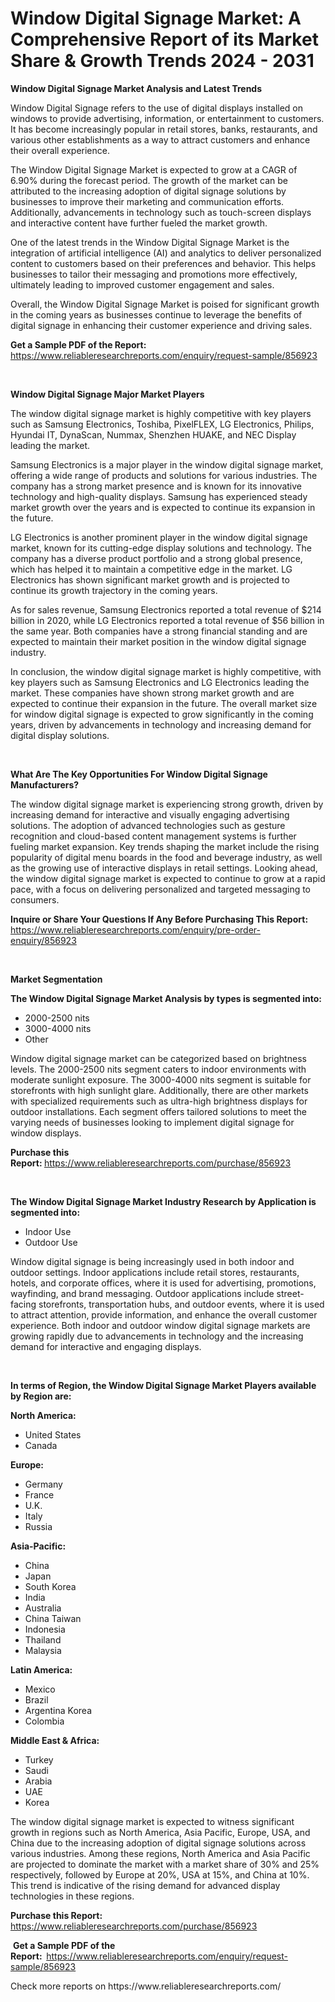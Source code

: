 <p><h1>Window Digital Signage Market: A Comprehensive Report of its Market Share & Growth Trends 2024 - 2031</h1></p><p><strong>Window Digital Signage Market Analysis and Latest Trends</strong></p>
<p><p>Window Digital Signage refers to the use of digital displays installed on windows to provide advertising, information, or entertainment to customers. It has become increasingly popular in retail stores, banks, restaurants, and various other establishments as a way to attract customers and enhance their overall experience.</p><p>The Window Digital Signage Market is expected to grow at a CAGR of 6.90% during the forecast period. The growth of the market can be attributed to the increasing adoption of digital signage solutions by businesses to improve their marketing and communication efforts. Additionally, advancements in technology such as touch-screen displays and interactive content have further fueled the market growth.</p><p>One of the latest trends in the Window Digital Signage Market is the integration of artificial intelligence (AI) and analytics to deliver personalized content to customers based on their preferences and behavior. This helps businesses to tailor their messaging and promotions more effectively, ultimately leading to improved customer engagement and sales.</p><p>Overall, the Window Digital Signage Market is poised for significant growth in the coming years as businesses continue to leverage the benefits of digital signage in enhancing their customer experience and driving sales.</p></p>
<p><strong>Get a Sample PDF of the Report:&nbsp;</strong> <a href="https://www.reliableresearchreports.com/enquiry/request-sample/856923">https://www.reliableresearchreports.com/enquiry/request-sample/856923</a></p>
<p>&nbsp;</p>
<p><strong>Window Digital Signage Major Market Players</strong></p>
<p><p>The window digital signage market is highly competitive with key players such as Samsung Electronics, Toshiba, PixelFLEX, LG Electronics, Philips, Hyundai IT, DynaScan, Nummax, Shenzhen HUAKE, and NEC Display leading the market. </p><p>Samsung Electronics is a major player in the window digital signage market, offering a wide range of products and solutions for various industries. The company has a strong market presence and is known for its innovative technology and high-quality displays. Samsung has experienced steady market growth over the years and is expected to continue its expansion in the future. </p><p>LG Electronics is another prominent player in the window digital signage market, known for its cutting-edge display solutions and technology. The company has a diverse product portfolio and a strong global presence, which has helped it to maintain a competitive edge in the market. LG Electronics has shown significant market growth and is projected to continue its growth trajectory in the coming years.</p><p>As for sales revenue, Samsung Electronics reported a total revenue of $214 billion in 2020, while LG Electronics reported a total revenue of $56 billion in the same year. Both companies have a strong financial standing and are expected to maintain their market position in the window digital signage industry.</p><p>In conclusion, the window digital signage market is highly competitive, with key players such as Samsung Electronics and LG Electronics leading the market. These companies have shown strong market growth and are expected to continue their expansion in the future. The overall market size for window digital signage is expected to grow significantly in the coming years, driven by advancements in technology and increasing demand for digital display solutions.</p></p>
<p>&nbsp;</p>
<p><strong>What Are The Key Opportunities For Window Digital Signage Manufacturers?</strong></p>
<p><p>The window digital signage market is experiencing strong growth, driven by increasing demand for interactive and visually engaging advertising solutions. The adoption of advanced technologies such as gesture recognition and cloud-based content management systems is further fueling market expansion. Key trends shaping the market include the rising popularity of digital menu boards in the food and beverage industry, as well as the growing use of interactive displays in retail settings. Looking ahead, the window digital signage market is expected to continue to grow at a rapid pace, with a focus on delivering personalized and targeted messaging to consumers.</p></p>
<p><strong>Inquire or Share Your Questions If Any Before Purchasing This Report:</strong> <a href="https://www.reliableresearchreports.com/enquiry/pre-order-enquiry/856923">https://www.reliableresearchreports.com/enquiry/pre-order-enquiry/856923</a></p>
<p>&nbsp;</p>
<p><strong>Market Segmentation</strong></p>
<p><strong>The Window Digital Signage Market Analysis by types is segmented into:</strong></p>
<p><ul><li>2000-2500 nits</li><li>3000-4000 nits</li><li>Other</li></ul></p>
<p><p>Window digital signage market can be categorized based on brightness levels. The 2000-2500 nits segment caters to indoor environments with moderate sunlight exposure. The 3000-4000 nits segment is suitable for storefronts with high sunlight glare. Additionally, there are other markets with specialized requirements such as ultra-high brightness displays for outdoor installations. Each segment offers tailored solutions to meet the varying needs of businesses looking to implement digital signage for window displays.</p></p>
<p><strong>Purchase this Report:&nbsp;</strong><a href="https://www.reliableresearchreports.com/purchase/856923">https://www.reliableresearchreports.com/purchase/856923</a></p>
<p>&nbsp;</p>
<p><strong>The Window Digital Signage Market Industry Research by Application is segmented into:</strong></p>
<p><ul><li>Indoor Use</li><li>Outdoor Use</li></ul></p>
<p><p>Window digital signage is being increasingly used in both indoor and outdoor settings. Indoor applications include retail stores, restaurants, hotels, and corporate offices, where it is used for advertising, promotions, wayfinding, and brand messaging. Outdoor applications include street-facing storefronts, transportation hubs, and outdoor events, where it is used to attract attention, provide information, and enhance the overall customer experience. Both indoor and outdoor window digital signage markets are growing rapidly due to advancements in technology and the increasing demand for interactive and engaging displays.</p></p>
<p>&nbsp;</p>
<p><strong>In terms of Region, the Window Digital Signage Market Players available by Region are:</strong></p>
<p>
    <p> <strong> North America: </strong>
        <ul>
            <li>United States</li>
            <li>Canada</li>
        </ul>
        </p> 
    <p> <strong> Europe: </strong>
        <ul>
            <li>Germany</li>
            <li>France</li>
            <li>U.K.</li>
            <li>Italy</li>
            <li>Russia</li>
        </ul>
        </p> 
    <p> <strong> Asia-Pacific: </strong>
        <ul>
            <li>China</li>
            <li>Japan</li>
            <li>South Korea</li>
            <li>India</li>
            <li>Australia</li>
            <li>China Taiwan</li>
            <li>Indonesia</li>
            <li>Thailand</li>
            <li>Malaysia</li>
        </ul>
        </p> 
    <p> <strong> Latin America: </strong>
        <ul>
            <li>Mexico</li>
            <li>Brazil</li>
            <li>Argentina Korea</li>
            <li>Colombia</li>
        </ul>
        </p> 
    <p> <strong> Middle East & Africa: </strong>
        <ul>
            <li>Turkey</li>
            <li>Saudi</li>
            <li>Arabia</li>
            <li>UAE</li>
            <li>Korea</li>
        </ul>
    </p>
    </p>
<p><p>The window digital signage market is expected to witness significant growth in regions such as North America, Asia Pacific, Europe, USA, and China due to the increasing adoption of digital signage solutions across various industries. Among these regions, North America and Asia Pacific are projected to dominate the market with a market share of 30% and 25% respectively, followed by Europe at 20%, USA at 15%, and China at 10%. This trend is indicative of the rising demand for advanced display technologies in these regions.</p></p>
<p><strong>Purchase this Report: </strong><a href="https://www.reliableresearchreports.com/purchase/856923">https://www.reliableresearchreports.com/purchase/856923</a></p>
<p>&nbsp;<strong>Get a Sample PDF of the Report:&nbsp;&nbsp;</strong><a href="https://www.reliableresearchreports.com/enquiry/request-sample/856923">https://www.reliableresearchreports.com/enquiry/request-sample/856923</a></p>
<p><strong></strong></p>
<p>Check more reports on https://www.reliableresearchreports.com/</p>